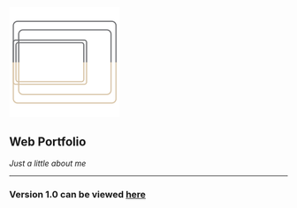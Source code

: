 ![logo](/src/img/favicon.svg)
## Web Portfolio
*Just a little about me*

***
### Version 1.0 can be viewed [here](https://cfernando.netlify.app/)
